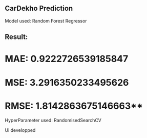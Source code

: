 ## CarDekho Prediction

Model used: Random Forest Regressor
## **Result:**
# MAE: 0.9222726539185847
# MSE: 3.2916350233495626
# RMSE: 1.8142863675146663**

HyperParameter used: RandomisedSearchCV

Ui developped
